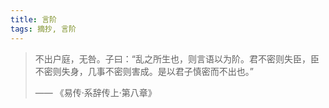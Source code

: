 ```yaml
---
title: 言阶
tags: 摘抄, 言阶
---
```


> 不出户庭，无咎。子曰：“乱之所生也，则言语以为阶。君不密则失臣，臣不密则失身，几事不密则害成。是以君子慎密而不出也。”
>
> —— 《易传·系辞传上·第八章》
